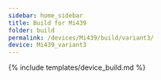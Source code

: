 ```yaml
---
sidebar: home_sidebar
title: Build for Mi439
folder: build
permalink: /devices/Mi439/build/variant3/
device: Mi439_variant3
---
```

{% include templates/device_build.md %}
